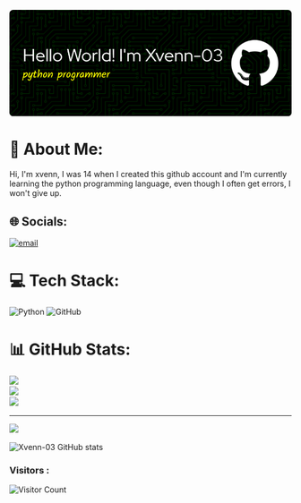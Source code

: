 ![Xvenn-03](github-header-image.png)
# 💫 About Me:
Hi, I'm xvenn, I was 14 when I created this github account and I'm currently learning the python programming language, even though I often get errors, I won't give up. 


## 🌐 Socials:
[![email](https://img.shields.io/badge/Email-D14836?logo=gmail&logoColor=white)](mailto:kevinahikam@gmail.com) 

# 💻 Tech Stack:
![Python](https://img.shields.io/badge/python-3670A0?style=for-the-badge&logo=python&logoColor=ffdd54) ![GitHub](https://img.shields.io/badge/github-%23121011.svg?style=for-the-badge&logo=github&logoColor=white)
# 📊 GitHub Stats:
![](https://github-readme-stats.vercel.app/api?username=Xvenn-03&theme=github_dark&hide_border=false&include_all_commits=false&count_private=false)<br/>
![](https://nirzak-streak-stats.vercel.app/?user=Xvenn-03&theme=github_dark&hide_border=false)<br/>
![](https://github-readme-stats.vercel.app/api/top-langs/?username=Xvenn-03&theme=github_dark&hide_border=false&include_all_commits=false&count_private=false&layout=compact)

---
[![](https://visitcount.itsvg.in/api?id=Xvenn-03&icon=0&color=0)](https://visitcount.itsvg.in)

<!-- Proudly created with GPRM ( https://gprm.itsvg.in ) -->
![Xvenn-03 GitHub stats](https://github-readme-stats.vercel.app/api?username=Xvenn-03&show_icons=true&theme=shadow_green)
### Visitors :
![Visitor Count](https://profile-counter.glitch.me/Xvenn-03/count.svg)
